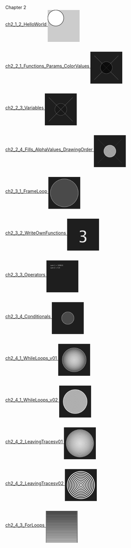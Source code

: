 Chapter 2
</br>[ch2_1_2_HelloWorld <img src="ch2_1_2_HelloWorld/export/ch2_1_2_HelloWorld.png" width="100px" align="middle"/>](ch2_1_2_HelloWorld)

</br>[ch2_2_1_Functions_Params_ColorValues <img src="ch2_2_1_Functions_Params_ColorValues/export/ch2_2_1_Functions_Params_ColorValues.png" width="100px" align="middle" />](ch2_2_1_Functions_Params_ColorValues)

</br>[ch2_2_3_Variables <img src="ch2_2_3_Variables/export/ch2_2_3_Variables.png" width="100px" align="middle" />](ch2_2_3_Variables)

</br>[ch2_2_4_Fills_AlphaValues_DrawingOrder <img src="ch2_2_4_Fills_AlphaValues_DrawingOrder/export/ch2_2_4_Fills_AlphaValues_DrawingOrder.png" width="100px" align="middle" />](ch2_2_4_Fills_AlphaValues_DrawingOrder)

</br>[ch2_3_1_FrameLoop <img src="ch2_3_1_FrameLoop/export/ch2_3_1_FrameLoop.png" width="100px" align="middle" />](ch2_3_1_FrameLoop)

</br>[ch2_3_2_WriteOwnFunctions <img src="ch2_3_2_WriteOwnFunctions/export/ch2_3_2_WriteOwnFunctions.png" width="100px" align="middle" />](ch2_3_2_WriteOwnFunctions)

</br>[ch2_3_3_Operators <img src="ch2_3_3_Operators/export/ch2_3_3_Operators.png" width="100px" align="middle" />](ch2_3_3_Operators)

</br>[ch2_3_4_Conditionals <img src="ch2_3_4_Conditionals/export/ch2_3_4_Conditionals.png" width="100px" align="middle" />](ch2_3_4_Conditionals)

</br>[ch2_4_1_WhileLoops_v01 <img src="ch2_4_1_WhileLoops_v01/export/ch2_4_1_WhileLoops_v01.png" width="100px" align="middle" />](ch2_4_1_WhileLoops_v01/)

</br>[ch2_4_1_WhileLoops_v02 <img src="ch2_4_1_WhileLoops_v02/export/ch2_4_1_WhileLoops_v02.png" width="100px" align="middle" />](ch2_4_1_WhileLoops_v02)

</br>[ch2_4_2_LeavingTracesv01 <img src="ch2_4_2_LeavingTracesv01/export/ch2_4_2_LeavingTracesv01.png" width="100px" align="middle" />](ch2_4_2_LeavingTracesv01)

</br>[ch2_4_2_LeavingTracesv02 <img src="ch2_4_2_LeavingTracesv02/export/ch2_4_2_LeavingTracesv02.png" width="100px" align="middle" />](ch2_4_2_LeavingTracesv02)

</br>[ch2_4_3_ForLoops <img src="ch2_4_3_ForLoops/export/ch2_4_3_ForLoops.png" width="100px" align="middle" />](ch2_4_3_ForLoops)
